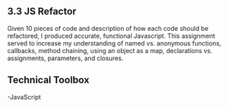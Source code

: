 ## 3.3 JS Refactor
Given 10 pieces of code and description of how each code should be refactored, I produced accurate, functional Javascript. This assignment served to increase my understanding of named vs. anonymous functions, callbacks, method chaining, using an object as a map, declarations vs. assignments, parameters, and closures.

## Technical Toolbox 
-JavaScript
